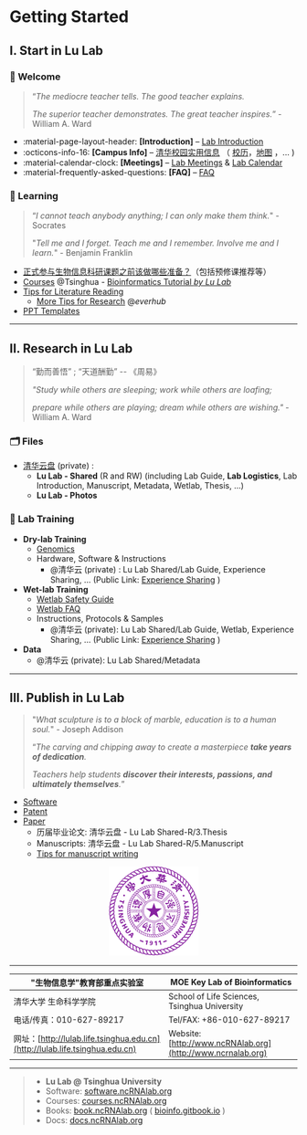 # Getting Started

## I. Start in Lu Lab 


### 🎉 Welcome

> “_The mediocre teacher tells. The good teacher explains._&#x20;
>
> _The superior teacher demonstrates. The great teacher inspires._”  - William A. Ward


<div class="grid cards" markdown>

- :material-page-layout-header: __[Introduction]__ – [Lab Introduction](https://cloud.tsinghua.edu.cn/f/04a0915c832a40c38f74/)
- :octicons-info-16: __[Campus Info]__ – [清华校园实用信息](https://www.tsinghua.edu.cn/zjqh/syxx.htm) （ [校历](https://www.tsinghua.edu.cn/zjqh/syxx/qhxl.htm)，[地图](https://www.tsinghua.edu.cn/zjqh/xyfg/xydt.htm) ，... )
- :material-calendar-clock: __[Meetings]__ – [Lab Meetings](meeting/meeting.md)  &  [Lab Calendar](meeting/cal.md)
- :material-frequently-asked-questions: __[FAQ]__ – [FAQ](faq/faq.md)



</div>



### 📖 Learning

> “_I cannot teach anybody anything; I can only make them think._" - Socrates
>
> "_Tell me and I forget. Teach me and I remember. Involve me and I learn._"  - Benjamin Franklin

* [正式参与生物信息科研课题之前该做哪些准备？](faq/faq.md#pre)（包括预修课推荐等）
* [Courses](https://www.ncrnalab.org/courses) @Tsinghua - [Bioinformatics Tutorial _by Lu Lab_](https://book.ncrnalab.org/teaching)
* [Tips for Literature Reading](reading/reading.md)
  * [More Tips for Research](https://www.yinxiang.com/everhub/personal/336255) @_everhub_ &#x20;
* [PPT Templates](https://cloud.tsinghua.edu.cn/d/54e8815e603f4cccb951/)



***

## **II. Research in Lu Lab**

> “勤而善悟” ;  “天道酬勤” -- 《周易》
>
> _"Study while others are sleeping;  work while others are loafing;_
>
> &#x20;_prepare while others are playing; dream while others are wishing."_    - William A. Ward

### **🗂️ Files**

* [清华云盘](https://cloud.tsinghua.edu.cn) (private) :&#x20;
  * **Lu Lab - Shared** (R and RW) (including Lab Guide,  **Lab Logistics**,  Lab Introduction, Manuscript, Metadata, Wetlab, Thesis, ...)
  * **Lu Lab - Photos**

### 🧪 Lab Training

* **Dry-lab Training**
  * [Genomics](https://lulab1.gitbook.io/training/drylab-training/genomics)
  * Hardware, Software & Instructions
    * @清华云 (private) : Lu Lab Shared/Lab Guide, Experience Sharing, ...  (Public Link: [Experience Sharing](https://cloud.tsinghua.edu.cn/d/4bab0cf9ce98463aa7d4/?p=%2F\&mode=list) )
* **Wet-lab Training**
  * [Wetlab Safety Guide](https://lulab1.gitbook.io/training/wetlab-training/wetlab_safety)
  * [Wetlab FAQ](https://lulab1.gitbook.io/training/wetlab-training/wetlab-faq)
  * Instructions, Protocols & Samples&#x20;
    * @清华云 (private): Lu Lab Shared/Lab Guide, Wetlab, Experience Sharing, ... (Public Link: [Experience Sharing](https://cloud.tsinghua.edu.cn/d/4bab0cf9ce98463aa7d4/?p=%2F\&mode=list) )
* **Data**&#x20;
  * @清华云 (private): Lu Lab Shared/Metadata



***

## III. Publish in Lu Lab

> "_What sculpture is to a block of marble, education is to a human soul._"  - Joseph Addison
>
> “_The carving and chipping away to create a masterpiece **take years of dedication**._&#x20;
>
> _Teachers help students **discover their interests, passions, and ultimately themselves**._”

* [Software](https://lulab.life.tsinghua.edu.cn/ncrnalab/software/)&#x20;
* [Patent](https://lulab.life.tsinghua.edu.cn/ncrnalab/open/IP.html)
* [Paper](https://lulab.life.tsinghua.edu.cn/ncrnalab/publications/)
  * 历届毕业论文: 清华云盘 - Lu Lab Shared-R/3.Thesis
  * Manuscripts: 清华云盘 - Lu Lab Shared-R/5.Manuscript
  * [Tips for manuscript writing](writing/writing.md)



<div align="center"><figure><img src="img/logo.webp" alt="天行健  君子以自强不息        地势坤 君子以厚德载物" width="157"><figcaption></figcaption></figure></div>

***

| "生物信息学"教育部重点实验室                                                           | MOE Key Lab of Bioinformatics                               |
| ------------------------------------------------------------------------- | ----------------------------------------------------------- |
| 清华大学 生命科学学院                                                               | School of Life Sciences, Tsinghua University                |
| 电话/传真：010-627-89217                                                       | Tel/FAX: +86-010-627-89217                                  |
| 网址：[http://lulab.life.tsinghua.edu.cn](http://lulab.life.tsinghua.edu.cn) | Website: [http://www.ncRNAlab.org](http://www.ncrnalab.org) |

***

> * **Lu Lab @ Tsinghua University**
> * Software:  [software.ncRNAlab.org](http://software.ncrnalab.org)
> * Courses:  [courses.ncRNAlab.org](http://www.ncrnalab.org/courses)
> * Books: [book.ncRNAlab.org](https://book.ncrnalab.org) ( [bioinfo.gitbook.io](https://bioinfo.gitbook.io) )&#x20;
> * Docs: [docs.ncRNAlab.org](https://docs.ncrnalab.org) 
